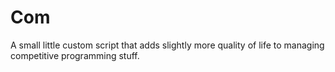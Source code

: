 # Com

A small little custom script that adds slightly more quality of life to
managing competitive programming stuff.

